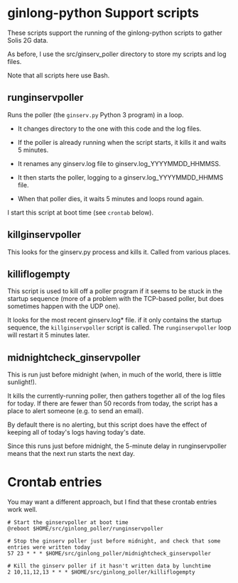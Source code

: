 
# ginlong-python Support scripts
These scripts support the running of the ginlong-python scripts to gather Solis 2G data.

As before, I use the src/ginserv\_poller directory to store my scripts and log files.

Note that all scripts here use Bash.

## runginservpoller

Runs the poller (the `ginserv.py` Python 3 program) in a loop.

- It changes directory to the one with this code and the log files.

- If the poller is already running when the script starts, it kills it and waits 5 minutes.

- It renames any ginserv.log file to ginserv.log\_YYYYMMDD\_HHMMSS.

- It then starts the poller, logging to a ginserv.log\_YYYYMMDD\_HHMMS file.

- When that poller dies, it waits 5 minutes and loops round again.

I start this script at boot time (see `crontab` below).

## killginservpoller

This looks for the ginserv.py process and kills it.
Called from various places.

## killiflogempty

This script is used to kill off a poller program if it seems to be stuck
in the startup sequence (more of a problem with the TCP-based poller,
but does sometimes happen with the UDP one).

It looks for the most recent ginserv.log\* file. if it only contains the
startup sequence, the `killginservpoller` script is called.
The `runginservpoller` loop will restart it 5 minutes later.

## midnightcheck\_ginservpoller

This is run just before midnight (when, in much of the world, there is little sunlight!).

It kills the currently-running poller, then gathers together all of the log files for today.
If there are fewer than 50 records from today,
the script has a place to alert someone (e.g. to send an email).

By default there is no alerting, but this script does have the effect of keeping all of today's logs having today's date.

Since this runs just before midnight, the 5-minute delay in runginservpoller
means that the next run starts the next day.

# Crontab entries

You may want a different approach, but I find that these crontab entries work well.

    # Start the ginservpoller at boot time
    @reboot $HOME/src/ginlong_poller/runginservpoller

    # Stop the ginserv poller just before midnight, and check that some entries were written today
    57 23 * * * $HOME/src/ginlong_poller/midnightcheck_ginservpoller

    # Kill the ginserv poller if it hasn't written data by lunchtime
    2 10,11,12,13 * * * $HOME/src/ginlong_poller/killiflogempty
